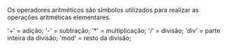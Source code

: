 Os operadores aritméticos são símbolos utilizados para realizar as operações aritméticas elementares.

'+' = adição;
'-' = subtração;
'*' = multiplicação;
'/' = divisão;
'div' = parte inteira da divisão;
'mod' = resto da divisão;
